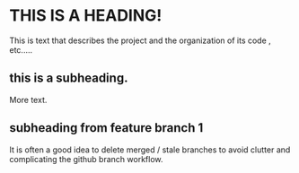 # THIS IS A HEADING!

This is text that describes the project and the organization of its code , etc.....


## this is a subheading.
More text.

## subheading from feature branch 1
It is often a good idea to delete merged / stale branches to avoid clutter and complicating the github branch workflow.
